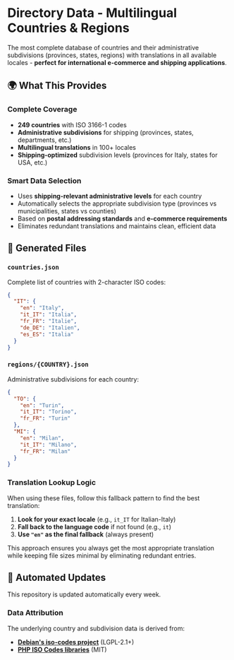 # Directory Data - Multilingual Countries & Regions

The most complete database of countries and their administrative subdivisions (provinces, states, regions) with translations in all available locales - **perfect for international e-commerce and shipping applications**.

## 🌍 What This Provides

### Complete Coverage
- **249 countries** with ISO 3166-1 codes
- **Administrative subdivisions** for shipping (provinces, states, departments, etc.)
- **Multilingual translations** in 100+ locales
- **Shipping-optimized** subdivision levels (provinces for Italy, states for USA, etc.)

### Smart Data Selection
- Uses **shipping-relevant administrative levels** for each country
- Automatically selects the appropriate subdivision type (provinces vs municipalities, states vs counties)
- Based on **postal addressing standards** and **e-commerce requirements**
- Eliminates redundant translations and maintains clean, efficient data

## 📁 Generated Files

### `countries.json`
Complete list of countries with 2-character ISO codes:
```json
{
  "IT": {
    "en": "Italy",
    "it_IT": "Italia",
    "fr_FR": "Italie",
    "de_DE": "Italien",
    "es_ES": "Italia"
  }
}
```

### `regions/{COUNTRY}.json`
Administrative subdivisions for each country:
```json
{
  "TO": {
    "en": "Turin", 
    "it_IT": "Torino",
    "fr_FR": "Turin"
  },
  "MI": {
    "en": "Milan",
    "it_IT": "Milano", 
    "fr_FR": "Milan"
  }
}
```

### Translation Lookup Logic
When using these files, follow this fallback pattern to find the best translation:

1. **Look for your exact locale** (e.g., `it_IT` for Italian-Italy)
2. **Fall back to the language code** if not found (e.g., `it`)  
3. **Use `"en"` as the final fallback** (always present)

This approach ensures you always get the most appropriate translation while keeping file sizes minimal by eliminating redundant entries.

## 🔄 Automated Updates

This repository is updated automatically every week.

### Data Attribution

The underlying country and subdivision data is derived from:
- **[Debian's iso-codes project](https://salsa.debian.org/iso-codes-team/iso-codes)** (LGPL-2.1+)
- **[PHP ISO Codes libraries](https://github.com/sokil/php-isocodes)** (MIT)
